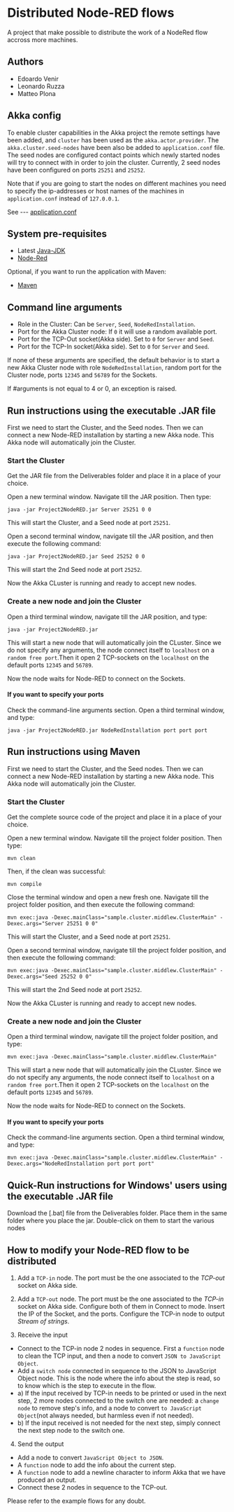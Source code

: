 # Distributed Node-RED flows

A project that make possible to distribute the work of a NodeRed flow accross more machines.

## Authors 
- Edoardo Venir
- Leonardo Ruzza
- Matteo Plona

## Akka config
To enable cluster capabilities in the Akka project the remote settings have been added, and `cluster` has been used as the `akka.actor.provider`. The `akka.cluster.seed-nodes` have been also be added to `application.conf` file.
The seed nodes are configured contact points which newly started nodes will try to connect with in order to join the cluster. Currently, 2 seed nodes have been configured on ports `25251` and `25252`.

Note that if you are going to start the nodes on different machines you need to specify the ip-addresses or host names of the machines in `application.conf` instead of `127.0.0.1`.

See --- [application.conf](src/main/resources/application.conf)

## System pre-requisites
- Latest [Java-JDK](https://www.oracle.com/it/java/technologies/javase-downloads.html)
- [Node-Red](https://nodered.org/)

Optional, if you want to run the application with Maven:

- [Maven](http://maven.apache.org/download.cgi) 

## Command line arguments
- Role in the Cluster: Can be `Server`, `Seed`, `NodeRedInstallation`.
- Port for the Akka Cluster node: If `0` it will use a random available port.
- Port for the TCP-Out socket(Akka side). Set to `0` for `Server` and `Seed`. 
- Port for the TCP-In socket(Akka side). Set to `0` for `Server` and `Seed`.

If none of these arguments are specified, the default behavior is to start a new Akka Cluster node with role `NodeRedInstallation`, random port for the Cluster node, ports `12345` and `56789` for the Sockets.

If #arguments is not equal to 4 or 0, an exception is raised.

## Run instructions using the executable .JAR file

First we need to start the Cluster, and the Seed nodes. Then we can connect a new Node-RED installation by starting a new Akka node. This Akka node will automatically join the Cluster.

### Start the Cluster

Get the JAR file from the Deliverables folder and place it in a place of your choice.

Open a new terminal window. Navigate till the JAR position. Then type:

    java -jar Project2NodeRED.jar Server 25251 0 0

This will start the Cluster, and a Seed node at port `25251`.

Open a second terminal window, navigate till the JAR position, and then execute the following command:

    java -jar Project2NodeRED.jar Seed 25252 0 0

This will start the 2nd Seed node at port `25252`.

Now the Akka CLuster is running and ready to accept new nodes.

### Create a new node and join the Cluster

Open a third terminal window, navigate till the JAR position, and type:

    java -jar Project2NodeRED.jar

This will start a new node that will automatically join the CLuster. Since we do not specify any arguments, the node connect itself to `localhost` on a `random free port`.Then it open 2 TCP-sockets on the `localhost` on the default ports `12345` and `56789`.

Now the node waits for Node-RED to connect on the Sockets.

#### If you want to specify your ports

Check the command-line arguments section. Open a third terminal window, and type:

    java -jar Project2NodeRED.jar NodeRedInstallation port port port

## Run instructions using Maven

First we need to start the Cluster, and the Seed nodes. Then we can connect a new Node-RED installation by starting a new Akka node. This Akka node will automatically join the Cluster.

### Start the Cluster

Get the complete source code of the project and place it in a place of your choice.

Open a new terminal window. Navigate till the project folder position. Then type:

    mvn clean

Then, if the clean was successful:

    mvn compile

Close the terminal window and open a new fresh one. Navigate till the project folder position, and then execute the following command:

    mvn exec:java -Dexec.mainClass="sample.cluster.middlew.ClusterMain" -Dexec.args="Server 25251 0 0"

This will start the Cluster, and a Seed node at port `25251`.

Open a second terminal window, navigate till the project folder position, and then execute the following command:

    mvn exec:java -Dexec.mainClass="sample.cluster.middlew.ClusterMain" -Dexec.args="Seed 25252 0 0"

This will start the 2nd Seed node at port `25252`.

Now the Akka CLuster is running and ready to accept new nodes.

### Create a new node and join the Cluster

Open a third terminal window, navigate till the project folder position, and type:

    mvn exec:java -Dexec.mainClass="sample.cluster.middlew.ClusterMain"

This will start a new node that will automatically join the CLuster. Since we do not specify any arguments, the node connect itself to `localhost` on a `random free port`.Then it open 2 TCP-sockets on the `localhost` on the default ports `12345` and `56789`.

Now the node waits for Node-RED to connect on the Sockets.

#### If you want to specify your ports

Check the command-line arguments section. Open a third terminal window, and type:

    mvn exec:java -Dexec.mainClass="sample.cluster.middlew.ClusterMain" -Dexec.args="NodeRedInstallation port port port"

## Quick-Run instructions for Windows' users using the executable .JAR file

Download the [.bat] file from the Deliverables folder. Place them in the same folder where you place the jar. Double-click on them to start the various nodes

## How to modify your Node-RED flow to be distributed

1) Add a `TCP-in` node. The port must be the one associated to the *TCP-out* socket on Akka side.
2) Add a `TCP-out` node. The port must be the one associated to the *TCP-in* socket on Akka side.
Configure both of them in Connect to mode. Insert the IP of the Socket, and the ports. Configure the TCP-in node to output *Stream of strings*.

3) Receive the input   
- Connect to the TCP-in node 2 nodes in sequence. First a `function` node to clean the TCP input, and then a node to convert `JSON to JavaScript Object`.
- Add a `switch node` connected in sequence to the JSON to JavaScript Object node. This is the node where the info about the step is read, so to know which is the step to execute in the flow.
- a) If the input received by TCP-in needs to be printed or used in the next step, 2 more nodes connected to the switch one are needed: a `change node` to remove step's info, and a node to convert `to JavaScript Object`(not always needed, but harmless even if not needed). 
- b) If the input received is not needed for the next step, simply connect the next step node to the switch one.

4) Send the output
- Add a node to convert `JavaScript Object to JSON`.
- A `function` node to add the info about the current step.
- A `function` node to add a newline character to inform Akka that we have produced an output.
- Connect these 2 nodes in sequence to the TCP-out.

Please refer to the example flows for any doubt.
   
